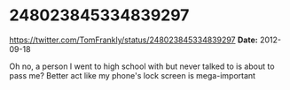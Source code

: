 # 248023845334839297
https://twitter.com/TomFrankly/status/248023845334839297
**Date:** 2012-09-18

Oh no, a person I went to high school with but never talked to is about to pass me? Better act like my phone's lock screen is mega-important
